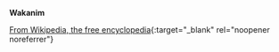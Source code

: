 **Wakanim**<br>

[From Wikipedia, the free encyclopedia](https://fr.wikipedia.org/wiki/Wakanim){:target="_blank" rel="noopener noreferrer"}
